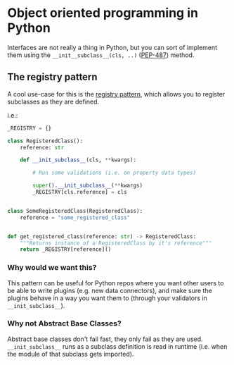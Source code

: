 # Object oriented programming in Python

Interfaces are not really a thing in Python, but you can sort of implement them using the `__init__subclass__(cls, ..)` ([PEP-487](https://peps.python.org/pep-0487/)) method.

## The registry pattern

A cool use-case for this is the [registry pattern](https://stackoverflow.com/questions/57626912/registry-pattern-with-init-subclass-and-sub-classable-registry), which allows you to register subclasses as they are defined.

i.e.:

```python
_REGISTRY = {}

class RegisteredClass():
    reference: str

    def __init_subclass__(cls, **kwargs):

        # Run some validations (i.e. on property data types)

        super().__init_subclass__(**kwargs)
        _REGISTRY[cls.reference] = cls


class SomeRegisteredClass(RegisteredClass):
    reference = "some_registered_class"


def get_registered_class(reference: str) -> RegisteredClass:
    """Returns instance of a RegisteredClass by it's reference"""
    return _REGISTRY[reference]()
```

### Why would we want this?

This pattern can be useful for Python repos where you want other users to be able to write plugins (e.g. new data connectors), and make sure the plugins behave in a way you want them to (through your validators in `__init_subclass__`).

### Why not Abstract Base Classes?

Abstract base classes don't fail fast, they only fail as they are used. `__init_subclass__` runs as a subclass definition is read in runtime (i.e. when the module of that subclass gets imported).
